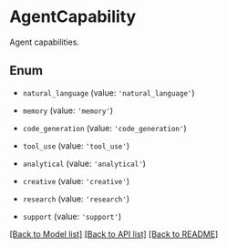 # AgentCapability

Agent capabilities.

## Enum

* `natural_language` (value: `'natural_language'`)

* `memory` (value: `'memory'`)

* `code_generation` (value: `'code_generation'`)

* `tool_use` (value: `'tool_use'`)

* `analytical` (value: `'analytical'`)

* `creative` (value: `'creative'`)

* `research` (value: `'research'`)

* `support` (value: `'support'`)

[[Back to Model list]](../README.md#documentation-for-models) [[Back to API list]](../README.md#documentation-for-api-endpoints) [[Back to README]](../README.md)
